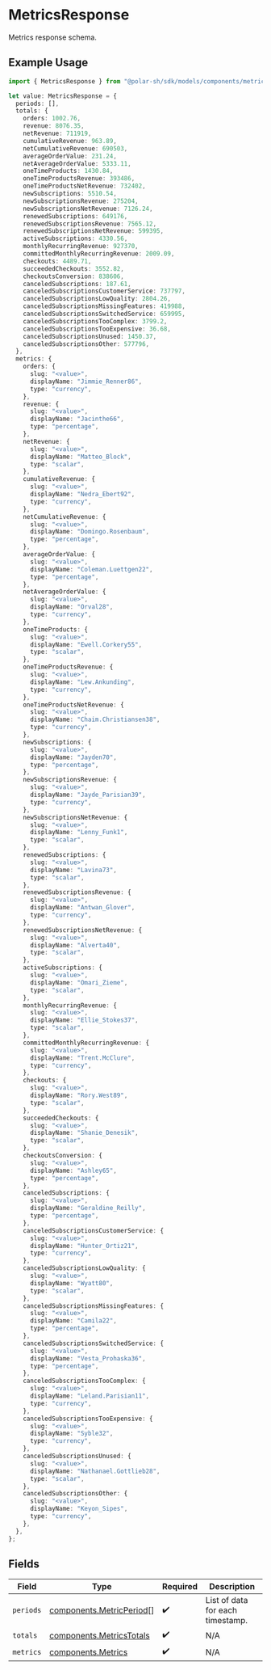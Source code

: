 # MetricsResponse

Metrics response schema.

## Example Usage

```typescript
import { MetricsResponse } from "@polar-sh/sdk/models/components/metricsresponse.js";

let value: MetricsResponse = {
  periods: [],
  totals: {
    orders: 1002.76,
    revenue: 8076.35,
    netRevenue: 711919,
    cumulativeRevenue: 963.89,
    netCumulativeRevenue: 690503,
    averageOrderValue: 231.24,
    netAverageOrderValue: 5333.11,
    oneTimeProducts: 1430.84,
    oneTimeProductsRevenue: 393486,
    oneTimeProductsNetRevenue: 732402,
    newSubscriptions: 5510.54,
    newSubscriptionsRevenue: 275204,
    newSubscriptionsNetRevenue: 7126.24,
    renewedSubscriptions: 649176,
    renewedSubscriptionsRevenue: 7565.12,
    renewedSubscriptionsNetRevenue: 599395,
    activeSubscriptions: 4330.56,
    monthlyRecurringRevenue: 927370,
    committedMonthlyRecurringRevenue: 2009.09,
    checkouts: 4489.71,
    succeededCheckouts: 3552.82,
    checkoutsConversion: 838606,
    canceledSubscriptions: 187.61,
    canceledSubscriptionsCustomerService: 737797,
    canceledSubscriptionsLowQuality: 2804.26,
    canceledSubscriptionsMissingFeatures: 419988,
    canceledSubscriptionsSwitchedService: 659995,
    canceledSubscriptionsTooComplex: 3799.2,
    canceledSubscriptionsTooExpensive: 36.68,
    canceledSubscriptionsUnused: 1450.37,
    canceledSubscriptionsOther: 577796,
  },
  metrics: {
    orders: {
      slug: "<value>",
      displayName: "Jimmie_Renner86",
      type: "currency",
    },
    revenue: {
      slug: "<value>",
      displayName: "Jacinthe66",
      type: "percentage",
    },
    netRevenue: {
      slug: "<value>",
      displayName: "Matteo_Block",
      type: "scalar",
    },
    cumulativeRevenue: {
      slug: "<value>",
      displayName: "Nedra_Ebert92",
      type: "currency",
    },
    netCumulativeRevenue: {
      slug: "<value>",
      displayName: "Domingo.Rosenbaum",
      type: "percentage",
    },
    averageOrderValue: {
      slug: "<value>",
      displayName: "Coleman.Luettgen22",
      type: "percentage",
    },
    netAverageOrderValue: {
      slug: "<value>",
      displayName: "Orval28",
      type: "currency",
    },
    oneTimeProducts: {
      slug: "<value>",
      displayName: "Ewell.Corkery55",
      type: "scalar",
    },
    oneTimeProductsRevenue: {
      slug: "<value>",
      displayName: "Lew.Ankunding",
      type: "currency",
    },
    oneTimeProductsNetRevenue: {
      slug: "<value>",
      displayName: "Chaim.Christiansen38",
      type: "currency",
    },
    newSubscriptions: {
      slug: "<value>",
      displayName: "Jayden70",
      type: "percentage",
    },
    newSubscriptionsRevenue: {
      slug: "<value>",
      displayName: "Jayde_Parisian39",
      type: "currency",
    },
    newSubscriptionsNetRevenue: {
      slug: "<value>",
      displayName: "Lenny_Funk1",
      type: "scalar",
    },
    renewedSubscriptions: {
      slug: "<value>",
      displayName: "Lavina73",
      type: "scalar",
    },
    renewedSubscriptionsRevenue: {
      slug: "<value>",
      displayName: "Antwan_Glover",
      type: "currency",
    },
    renewedSubscriptionsNetRevenue: {
      slug: "<value>",
      displayName: "Alverta40",
      type: "scalar",
    },
    activeSubscriptions: {
      slug: "<value>",
      displayName: "Omari_Zieme",
      type: "scalar",
    },
    monthlyRecurringRevenue: {
      slug: "<value>",
      displayName: "Ellie_Stokes37",
      type: "scalar",
    },
    committedMonthlyRecurringRevenue: {
      slug: "<value>",
      displayName: "Trent.McClure",
      type: "currency",
    },
    checkouts: {
      slug: "<value>",
      displayName: "Rory.West89",
      type: "scalar",
    },
    succeededCheckouts: {
      slug: "<value>",
      displayName: "Shanie_Denesik",
      type: "scalar",
    },
    checkoutsConversion: {
      slug: "<value>",
      displayName: "Ashley65",
      type: "percentage",
    },
    canceledSubscriptions: {
      slug: "<value>",
      displayName: "Geraldine_Reilly",
      type: "percentage",
    },
    canceledSubscriptionsCustomerService: {
      slug: "<value>",
      displayName: "Hunter_Ortiz21",
      type: "currency",
    },
    canceledSubscriptionsLowQuality: {
      slug: "<value>",
      displayName: "Wyatt80",
      type: "scalar",
    },
    canceledSubscriptionsMissingFeatures: {
      slug: "<value>",
      displayName: "Camila22",
      type: "percentage",
    },
    canceledSubscriptionsSwitchedService: {
      slug: "<value>",
      displayName: "Vesta_Prohaska36",
      type: "percentage",
    },
    canceledSubscriptionsTooComplex: {
      slug: "<value>",
      displayName: "Leland.Parisian11",
      type: "currency",
    },
    canceledSubscriptionsTooExpensive: {
      slug: "<value>",
      displayName: "Syble32",
      type: "currency",
    },
    canceledSubscriptionsUnused: {
      slug: "<value>",
      displayName: "Nathanael.Gottlieb28",
      type: "scalar",
    },
    canceledSubscriptionsOther: {
      slug: "<value>",
      displayName: "Keyon_Sipes",
      type: "currency",
    },
  },
};
```

## Fields

| Field                                                                | Type                                                                 | Required                                                             | Description                                                          |
| -------------------------------------------------------------------- | -------------------------------------------------------------------- | -------------------------------------------------------------------- | -------------------------------------------------------------------- |
| `periods`                                                            | [components.MetricPeriod](../../models/components/metricperiod.md)[] | :heavy_check_mark:                                                   | List of data for each timestamp.                                     |
| `totals`                                                             | [components.MetricsTotals](../../models/components/metricstotals.md) | :heavy_check_mark:                                                   | N/A                                                                  |
| `metrics`                                                            | [components.Metrics](../../models/components/metrics.md)             | :heavy_check_mark:                                                   | N/A                                                                  |
